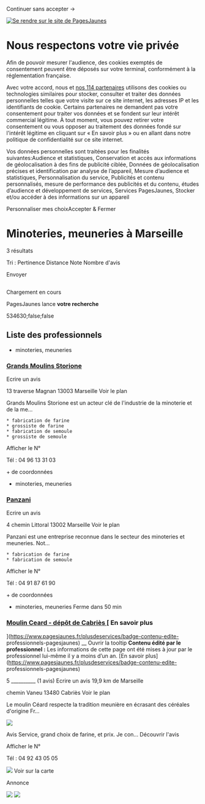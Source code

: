 Continuer sans accepter →

[![Se rendre sur le site de
PagesJaunes](https://www.pagesjaunes.fr/assets/images/logo_pagesjaunes-b41e5acdca.svg)](https://www.pagesjaunes.fr/)

# Nous respectons votre vie privée

Afin de pouvoir mesurer l'audience, des cookies exemptés de consentement
peuvent être déposés sur votre terminal, conformément à la réglementation
française.

  
Avec votre accord, nous et [nos 114
partenaires](javascript:Didomi.preferences.show\('vendors'\)) utilisons des
cookies ou technologies similaires pour stocker, consulter et traiter des
données personnelles telles que votre visite sur ce site internet, les
adresses IP et les identifiants de cookie. Certains partenaires ne demandent
pas votre consentement pour traiter vos données et se fondent sur leur intérêt
commercial légitime. À tout moment, vous pouvez retirer votre consentement ou
vous opposer au traitement des données fondé sur l'intérêt légitime en
cliquant sur « En savoir plus » ou en allant dans notre politique de
confidentialité sur ce site internet.

Vos données personnelles sont traitées pour les finalités suivantes:Audience
et statistiques, Conservation et accès aux informations de géolocalisation à
des fins de publicité ciblée, Données de géolocalisation précises et
identification par analyse de l’appareil, Mesure d’audience et statistiques,
Personnalisation du service, Publicités et contenu personnalisés, mesure de
performance des publicités et du contenu, études d’audience et développement
de services, Services PagesJaunes, Stocker et/ou accéder à des informations
sur un appareil

Personnaliser mes choixAccepter & Fermer

#  Minoteries, meuneries à Marseille

3 résultats

Tri :  Pertinence Distance Note Nombre d'avis

Envoyer

![](data:image/png;base64,iVBORw0KGgoAAAANSUhEUgAAAAEAAAABCAYAAAAfFcSJAAAAEElEQVR42gEFAPr/AP///wAI/AL+Sr4t6gAAAABJRU5ErkJggg==)

Chargement en cours

PagesJaunes lance **votre recherche**

534630;false;false

## Liste des professionnels

  * minoteries, meuneries 

### [Grands Moulins Storione ](/pros/00368670)

Ecrire un avis

13 traverse Magnan 13003 Marseille Voir le plan

Grands Moulins Storione est un acteur clé de l'industrie de la minoterie et de
la me…

    * fabrication de farine
    * grossiste de farine
    * fabrication de semoule
    * grossiste de semoule

Afficher le N°

Tél : 04 96 13 31 03

\+ de coordonnées

  * minoteries, meuneries 

### [Panzani ](/pros/00374688)

Ecrire un avis

4 chemin Littoral 13002 Marseille Voir le plan

Panzani est une entreprise reconnue dans le secteur des minoteries et
meuneries. Not…

    * fabrication de farine
    * fabrication de semoule

Afficher le N°

Tél : 04 91 87 61 90

\+ de coordonnées

  * minoteries, meuneries  Ferme dans 50 min

### [Moulin Ceard - dépôt de Cabriès ](/pros/54043493) [ En savoir plus
](https://www.pagesjaunes.fr/plusdeservices/badge-contenu-edite-
professionnels-pagesjaunes) __ Ouvrir la tooltip **Contenu édité par le
professionnel :** Les informations de cette page ont été mises à jour par le
professionnel lui-même il y a moins d’un an.  [En savoir
plus](https://www.pagesjaunes.fr/plusdeservices/badge-contenu-edite-
professionnels-pagesjaunes)

5 __________ (1 avis) Ecrire un avis 19,9 km de Marseille

chemin Vaneu 13480 Cabriès Voir le plan

Le moulin Céard respecte la tradition meunière en écrasant des céréales
d'origine Fr…

[
![](https://www.pagesjaunes.fr/media/agc/crop/250x250/26/07/5c/00/00/35/48/ce/79/5e/5f8026075c00003548ce795e/5f8026075c00003548ce795f.jpg?v=2)
](/pros/54043493 "Photo de Moulin Ceard - dépôt de Cabriès")

Avis Service, grand choix de farine, et prix. Je con...  Découvrir l'avis

Afficher le N°

Tél : 04 92 43 05 05

![](/assets/images/carto-col-a88b15bc59.png) Voir sur la carte

Annonce

![](/stat/pageal?v=1.0&p1=NEWPJ&p2=&p3=&p4=&p5=&)
![](https://at.pagesjaunes.fr/wa.pj?s=483323&s2=_xtn2&p=REPONSE::LR&)

